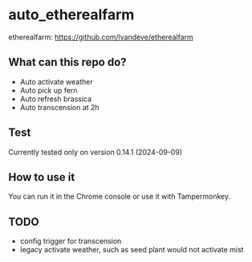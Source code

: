 # auto_etherealfarm
etherealfarm: https://github.com/lvandeve/etherealfarm

## What can this repo do?
- Auto activate weather
- Auto pick up fern
- Auto refresh brassica
- Auto transcension at 2h

## Test
Currently tested only on version 0.14.1 (2024-09-09)

## How to use it
You can run it in the Chrome console or use it with Tampermonkey.

## TODO
- config trigger for transcension
- legacy activate weather, such as seed plant would not activate mist